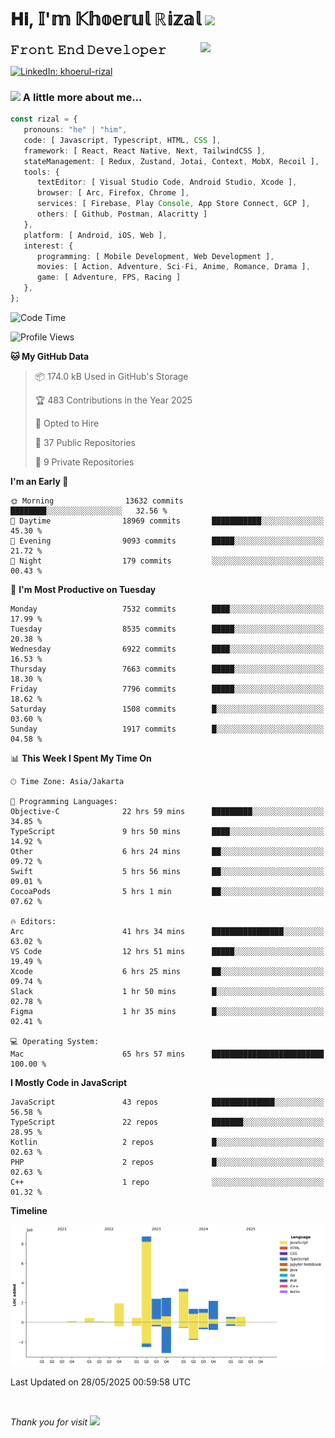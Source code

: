 <h1> 𝐇𝐢, 𝕀'𝕞 𝕂𝕙𝕠𝕖𝕣𝕦𝕝 ℝ𝕚𝕫𝕒𝕝 <img src="https://media.giphy.com/media/mGcNjsfWAjY5AEZNw6/giphy.gif" width="50"></h1>
<img align='right' src="https://media.giphy.com/media/v1.Y2lkPTc5MGI3NjExOWI2ajR2NGJubzBsZHFuaHMwajRrcDNsNXJwOG8yb3F0NjhkNXF4OSZlcD12MV9pbnRlcm5hbF9naWZfYnlfaWQmY3Q9cw/fkZukR450RQ1qnGaq9/giphy.gif" width="200">
<strong style="font-size:20px;">𝙵𝚛𝚘𝚗𝚝 𝙴𝚗𝚍 𝙳𝚎𝚟𝚎𝚕𝚘𝚙𝚎𝚛</strong>
</p></em>

[![LinkedIn: khoerul-rizal](https://img.shields.io/badge/khoerul--rizal-blue?style=flat-square&logo=Linkedin&logoColor=white&link=https://www.linkedin.com/in/khoerul-rizal/)](https://www.linkedin.com/in/khoerul-rizal/)

### <img src="https://media.giphy.com/media/VgCDAzcKvsR6OM0uWg/giphy.gif" width="50"> A little more about me...

```typescript
const rizal = {
   pronouns: "he" | "him",
   code: [ Javascript, Typescript, HTML, CSS ],
   framework: [ React, React Native, Next, TailwindCSS ],
   stateManagement: [ Redux, Zustand, Jotai, Context, MobX, Recoil ],
   tools: {
      textEditor: [ Visual Studio Code, Android Studio, Xcode ],
      browser: [ Arc, Firefox, Chrome ],
      services: [ Firebase, Play Console, App Store Connect, GCP ],
      others: [ Github, Postman, Alacritty ]
   },
   platform: [ Android, iOS, Web ],
   interest: {
      programming: [ Mobile Development, Web Development ],
      movies: [ Action, Adventure, Sci-Fi, Anime, Romance, Drama ],
      game: [ Adventure, FPS, Racing ]
   },
};
```

<!--START_SECTION:waka-->
![Code Time](http://img.shields.io/badge/Code%20Time-2%2C911%20hrs%2026%20mins-blue)

![Profile Views](http://img.shields.io/badge/Profile%20Views-1-blue)

**🐱 My GitHub Data** 

> 📦 174.0 kB Used in GitHub's Storage 
 > 
> 🏆 483 Contributions in the Year 2025
 > 
> 💼 Opted to Hire
 > 
> 📜 37 Public Repositories 
 > 
> 🔑 9 Private Repositories 
 > 
**I'm an Early 🐤** 

```text
🌞 Morning                13632 commits       ████████░░░░░░░░░░░░░░░░░   32.56 % 
🌆 Daytime                18969 commits       ███████████░░░░░░░░░░░░░░   45.30 % 
🌃 Evening                9093 commits        █████░░░░░░░░░░░░░░░░░░░░   21.72 % 
🌙 Night                  179 commits         ░░░░░░░░░░░░░░░░░░░░░░░░░   00.43 % 
```
📅 **I'm Most Productive on Tuesday** 

```text
Monday                   7532 commits        ████░░░░░░░░░░░░░░░░░░░░░   17.99 % 
Tuesday                  8535 commits        █████░░░░░░░░░░░░░░░░░░░░   20.38 % 
Wednesday                6922 commits        ████░░░░░░░░░░░░░░░░░░░░░   16.53 % 
Thursday                 7663 commits        █████░░░░░░░░░░░░░░░░░░░░   18.30 % 
Friday                   7796 commits        █████░░░░░░░░░░░░░░░░░░░░   18.62 % 
Saturday                 1508 commits        █░░░░░░░░░░░░░░░░░░░░░░░░   03.60 % 
Sunday                   1917 commits        █░░░░░░░░░░░░░░░░░░░░░░░░   04.58 % 
```


📊 **This Week I Spent My Time On** 

```text
🕑︎ Time Zone: Asia/Jakarta

💬 Programming Languages: 
Objective-C              22 hrs 59 mins      █████████░░░░░░░░░░░░░░░░   34.85 % 
TypeScript               9 hrs 50 mins       ████░░░░░░░░░░░░░░░░░░░░░   14.92 % 
Other                    6 hrs 24 mins       ██░░░░░░░░░░░░░░░░░░░░░░░   09.72 % 
Swift                    5 hrs 56 mins       ██░░░░░░░░░░░░░░░░░░░░░░░   09.01 % 
CocoaPods                5 hrs 1 min         ██░░░░░░░░░░░░░░░░░░░░░░░   07.62 % 

🔥 Editors: 
Arc                      41 hrs 34 mins      ████████████████░░░░░░░░░   63.02 % 
VS Code                  12 hrs 51 mins      █████░░░░░░░░░░░░░░░░░░░░   19.49 % 
Xcode                    6 hrs 25 mins       ██░░░░░░░░░░░░░░░░░░░░░░░   09.74 % 
Slack                    1 hr 50 mins        █░░░░░░░░░░░░░░░░░░░░░░░░   02.78 % 
Figma                    1 hr 35 mins        █░░░░░░░░░░░░░░░░░░░░░░░░   02.41 % 

💻 Operating System: 
Mac                      65 hrs 57 mins      █████████████████████████   100.00 % 
```

**I Mostly Code in JavaScript** 

```text
JavaScript               43 repos            ██████████████░░░░░░░░░░░   56.58 % 
TypeScript               22 repos            ███████░░░░░░░░░░░░░░░░░░   28.95 % 
Kotlin                   2 repos             █░░░░░░░░░░░░░░░░░░░░░░░░   02.63 % 
PHP                      2 repos             █░░░░░░░░░░░░░░░░░░░░░░░░   02.63 % 
C++                      1 repo              ░░░░░░░░░░░░░░░░░░░░░░░░░   01.32 % 
```



**Timeline**

![Lines of Code chart](https://raw.githubusercontent.com/khoerulrizal/khoerulrizal/main/assets/bar_graph.png)


 Last Updated on 28/05/2025 00:59:58 UTC
<!--END_SECTION:waka-->
</details>
<br/>

<em>Thank you for visit</em> <img src="https://media.giphy.com/media/v1.Y2lkPTc5MGI3NjExcHdvNm1qZWtjaGw0ZjdwM3Z3NnY2dHlueTVuODBta2FiY20wM2YybSZlcD12MV9pbnRlcm5hbF9naWZfYnlfaWQmY3Q9cw/tV25tpdKqdFa9x81k2/giphy.gif" width="40">
